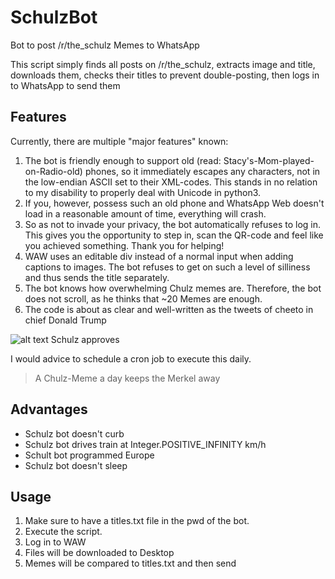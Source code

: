  
# SchulzBot
Bot to post /r/the_schulz Memes to WhatsApp

This script simply finds all posts on /r/the_schulz, extracts image and title, downloads them, checks their titles to prevent double-posting, then logs in to WhatsApp to send them

## Features

Currently, there are multiple "major features" known:
1. The bot is friendly enough to support old (read: Stacy's-Mom-played-on-Radio-old) phones, so it immediately escapes any characters, not in the low-endian ASCII set to their XML-codes. This stands in no relation to my disability to properly deal with Unicode in python3.
2. If you, however, possess such an old phone and WhatsApp Web doesn't load in a reasonable amount of time, everything will crash.
3. So as not to invade your privacy, the bot automatically refuses to log in. This gives you the opportunity to step in, scan the QR-code and feel like you achieved something. Thank you for helping!
4. WAW uses an editable div instead of a normal input when adding captions to images. The bot refuses to get on such a level of silliness and thus sends the title separately.
5. The bot knows how overwhelming Chulz memes are. Therefore, the bot does not scroll, as he thinks that ~20 Memes are enough.
6. The code is about as clear and well-written as the tweets of cheeto in chief Donald Trump

![alt text](http://bilder.t-online.de/b/80/27/12/86/id_80271286/517h/c_raw/tid_da/daumen-hoch-spd-kanzlerkandidat-martin-schulz-setzt-im-bundestagswahlkampf-auf-emotionen-.jpg)
Schulz approves

I would advice to schedule  a cron job to execute this daily.
> A Chulz-Meme a day keeps the Merkel away

## Advantages

* Schulz bot doesn't curb
* Schulz bot drives train at Integer.POSITIVE_INFINITY km/h
* Schult bot programmed Europe
* Schulz bot doesn't sleep

## Usage
1. Make sure to have a titles.txt file in the pwd of the bot.
2. Execute the script.
3. Log in to WAW
4. Files will be downloaded to Desktop
5. Memes will be compared to titles.txt and then send